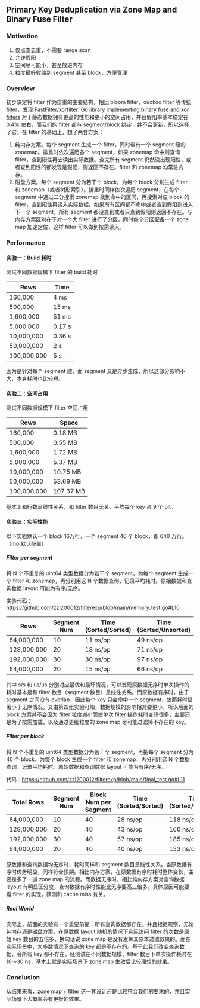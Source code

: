## Primary Key Deduplication via Zone Map and Binary Fuse Filter

### Motivation

1. 仅点查去重，不需要 range scan
2. 允许假阳
3. 空间尽可能小，甚至放进内存
4. 粒度最好收缩到 segment 甚至 block，方便管理

### Overview

初步决定将 filter 作为排重的主要结构，相比 bloom filter、cuckoo filter 等传统 filter，发现 [FastFilter/xorfilter: Go library implementing binary fuse and xor filters](https://github.com/FastFilter/xorfilter) 对于静态数据拥有更高的性能和更小的空间占用，并且假阳率基本稳定在 0.4% 左右，而我们的 filter 都与 segment/block 绑定，并不会更新，所以选择了它。在 filter 的基础上，想了两套方案：

1. 纯内存方案。每个 segment 生成一个 filter，同时带有一个 segment 级的 zonemap。排重时依次遍历各个 segment，如果 zonemap 命中则查询 filter，查到阳性再去读出实际数据。查完所有 segment 仍然没出现阳性，或者查到阳性的都发现是假阳，则返回不存在。filter 和 zonemap 均常驻内存。
2. 磁盘方案。每个 segment 分为若干个 block，为每个 block 分别生成 filter 和 zonemap（或者树形索引）。排重时同样依次遍历 segment，在每个 segment 中通过二分搜索 zonemap 找到命中的区间，再搜索对应 block 的 filter，查到阳性再读入实际数据。如果所有区间都不命中或者查到假阳则进入下一个 segment，所有 segment 都没查到或者只查到假阳则返回不存在。与内存方案区别在于对一个大 filter 进行了分区，同时每个分区配备一个 zone map 加速定位，这样 filter 可以做到按需读入。

### Performance

#### 实验一：Build 耗时

测试不同数据规模下 filter 的 build 耗时

| Rows        | Time   |
| ----------- | ------ |
| 160,000     | 4 ms   |
| 500,000     | 15 ms  |
| 1,600,000   | 51 ms  |
| 5,000,000   | 0.17 s |
| 10,000,000  | 0.36 s |
| 50,000,000  | 2 s    |
| 100,000,000 | 5 s    |

因为是针对每个 segment 建，而 segment 又是异步生成，所以这部分影响不大，本身耗时也比较短。

#### 实验二：空间占用

测试不同数据规模下 filter 空间占用

| Rows        | Space     |
| ----------- | --------- |
| 160,000     | 0.18 MB   |
| 500,000     | 0.55 MB   |
| 1,600,000   | 1.72 MB   |
| 5,000,000   | 5.37 MB   |
| 10,000,000  | 10.75 MB  |
| 50,000,000  | 53.69 MB  |
| 100,000,000 | 107.37 MB |

基本上和行数呈线性关系，和 filter 数目无关，平均每个 key 占 9 个 bit。

#### 实验三：实际性能

以下实验默认一个 block 16万行，一个 segment 40 个 block，即 640 万行。（mo 默认配置）

##### Filter per segment 

将 N 个不重复的 uint64 类型数据分为若干个 segment，为每个 segment 生成一个 filter 和 zonemap，再分别用这 N 个数据查询，记录平均耗时。原始数据和查询数据 layout 可能为有序/无序。

实验代码：https://github.com/zzl200012/filterexp/blob/main/memory_test.go#L10

| Rows        | Segment Num | Time (Sorted/Sorted) | Time (Sorted/Unsorted) | Time (Unsorted/Sorted) | Time (Unsorted/Unsorted) |
| ----------- | ----------- | -------------------- | ---------------------- | ---------------------- | ------------------------ |
| 64,000,000  | 10          | 11 ns/op             | 49 ns/op               | 235 ns/op              | 233 ns/op                |
| 128,000,000 | 20          | 18 ns/op             | 71 ns/op               | 431 ns/op              | 426 ns/op                |
| 192,000,000 | 30          | 30 ns/op             | 97 ns/op               | 600 ns/op              | 612 ns/op                |
| 64,000,000  | 20          | 15 ns/op             | 66 ns/op               | 388 ns/op              | 394 ns/op                |

其中 s/s 和 us/us 分别对应最优和最坏情况，可以发现原数据无序时单次操作的耗时基本是和 filter 数目（segment 数目）呈线性关系。而原数据有序时，由于 segment 之间没有 overlap，因此每个 key 只会命中一个 segment，故而耗时显著小于无序情况。又由第四组实验可知，数据规模的影响相对要更小，所以后面的 block 方案并不会因为 filter 粒度减小而使单次 filter 操作耗时变短很多，主要还是为了按需加载，以及通过更细粒度的 zone map 尽可能过滤掉不存在的 key。

##### Filter per block

将 N 个不重复的 uint64 类型数据分为若干个 segment，再把每个 segment 分为 40 个 block，为每个 block 生成一个 filter 和 zonemap，再分别用这 N 个数据查询，记录平均耗时。原始数据和查询数据 layout 可能为有序/无序。

代码：https://github.com/zzl200012/filterexp/blob/main/final_test.go#L11

| Total Rows  | Segment Num | Block Num per Segment | Time (Sorted/Sorted) | Time (Sorted/Unsorted) | Time (Unsorted/Sorted) | Time (Unsorted/Unsorted) |
| ----------- | ----------- | --------------------- | -------------------- | ---------------------- | ---------------------- | ------------------------ |
| 64,000,000  | 10          | 40                    | 28 ns/op             | 118 ns/op              | 101 ns/op              | 360 ns/op                |
| 128,000,000 | 20          | 40                    | 43 ns/op             | 160 ns/op              | 169 ns/op              | 619 ns/op                |
| 192,000,000 | 30          | 40                    | 57 ns/op             | 185 ns/op              | 248 ns/op              | 906 ns/op                |
| 64,000,000  | 20          | 40                    | 40 ns/op             | 153 ns/op              | 162 ns/op              | 592 ns/op                |

原数据和查询数据均无序时，耗时同样和 segment 数目呈线性关系。当原数据有序时优势明显，同样符合预期。相比内存方案，在原数据有序时耗时整体变长，主要是多了一道 zone map 的流程。而数据无序时，相比纯内存方案对查询数据 layout 有明显区分度，查询数据有序时性能比无序要高三倍多，具体原因可能要看 filter 的实现，猜测和 cache miss 有关。

##### Real World

实际上，前面的实验有一个重要前提：所有查询数据都存在。并且根据观察，无论纯内存还是磁盘方案，在原数据 layout 随机的情况下实际访问 filter 的次数是原始 key 数目的五倍多，换句话说 zone map 是没有发挥其原本过滤效果的。而在实际场景中，大多数情况下查询的 key 都是不存在的。基于此我们改变查询数据，令所有 key 都不存在，经测试在不同数据规模、filter 数目下单次操作耗时在 10～30 ns，基本上就是实际场景下 zone map 生效后比较理想的效果。

### Conclusion

从结果来看，zone map + filter 这一套设计还是比较符合我们的要求的，并且实际场景下大概率会有更好的效果。
